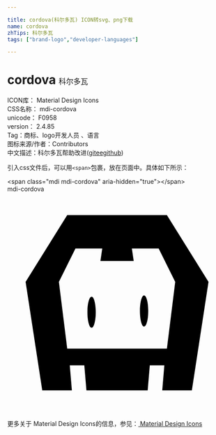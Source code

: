 ```yaml
---

title: cordova(科尔多瓦) ICON转svg、png下载
name: cordova
zhTips: 科尔多瓦
tags: ["brand-logo","developer-languages"]

---
```


# cordova  <small style="font-size: 60%;font-weight: 100">科尔多瓦</small>


<div class="detail-page">
<p>
<span>
ICON库：
<span class="badge-secondary badge">Material Design Icons</span> 
</span>
<br/>
<span>
CSS名称：
<span class="badge-secondary badge">mdi-cordova</span> 
</span>
<br/>
<span>
unicode：
<span class="badge-secondary badge">F0958</span> 
<copy-btn content='F0958' btn-title=""></copy-btn>
<copy-btn :content='String.fromCodePoint(parseInt("F0958", 16))' btn-title="复制U"></copy-btn>
</span>
<br/>
<span>
version：
<span class="badge-secondary badge">2.4.85</span> 
</span><br/><span>Tag：<span class="badge-light badge"><router-link to="/tags/brand-logo.html">商标、logo</router-link></span><span class="badge-light badge"><router-link to="/tags/developer-languages.html">开发人员 、语言</router-link></span></span>
<br/>
<span>图标来源/作者：<span class="badge-light badge">Contributors</span></span> 
<br/>
<span class="zh-detail">中文描述：<span class="badge-primary badge">科尔多瓦</span><span class="help-link"><span>帮助改进</span>(<a href="https://gitee.com/liuwave/icon-helper/edit/master/json/material/cordova.json" target="_blank" rel="noopener noreferrer">gitee</a><a href="https://github.com/liuwave/icon-helper/edit/master/json/material/cordova.json" target="_blank" rel="noopener noreferrer">github</a></span>)</span><br/>
</p>
</div>
<div class="alert alert-dark">
  <i class="mdi mdi-cordova mdi-48px"></i>
  <i class="mdi mdi-cordova mdi-36px"></i>
  <i class="mdi mdi-cordova mdi-24px"></i>
  <i class="mdi mdi-cordova mdi-18px"></i>
</div>
<div>
  <p>引入css文件后，可以用<code>&lt;span&gt;</code>包裹，放在页面中。具体如下所示：    
  </p>
  <div class="alert alert-primary" style="font-size: 14px">
    &lt;span class="mdi mdi-cordova" aria-hidden="true"&gt;&lt;/span&gt;
    <copy-btn content='<span class="mdi mdi-cordova" aria-hidden="true"></span>'></copy-btn>
  </div>
  <div class="alert alert-secondary">
    <i class="mdi mdi-cordova"
    style="font-size: 24px"
    aria-hidden="true"></i> mdi-cordova
    <copy-btn content="mdi-cordova" btn-title="复制图标名称"></copy-btn>
  </div>
</div>
<div id="svg" class="svg-wrap">
<svg xmlns="http://www.w3.org/2000/svg" viewBox="0 0 24 24"><path d="M20.18,21.55H16.94L17.17,18.82H15.58L15.35,21.55H8.65L8.42,18.82H6.83L7.06,21.55H3.82L2,9.73L6.55,2.45H17.45L22,9.73L20.18,21.55M16.55,6.09H13.62L13.82,7.45H10.18L10.38,6.09H7.45L5.64,9.73L6.55,17H17.45L18.36,9.73L16.55,6.09M14.95,14.59C14.7,14.59 14.5,13.83 14.5,12.9C14.5,11.96 14.7,11.2 14.95,11.2C15.21,11.2 15.41,11.96 15.41,12.9C15.41,13.83 15.21,14.59 14.95,14.59M9.22,14.73C8.96,14.73 8.76,13.97 8.76,13.04C8.76,12.1 8.96,11.35 9.22,11.35C9.47,11.35 9.67,12.1 9.67,13.04C9.67,13.97 9.47,14.73 9.22,14.73Z" /></svg>
</div>
<detail full-name='mdi-cordova'></detail>
    
<div><p>更多关于 Material Design Icons的信息，参见：<a target="_blank" href="https://iconhelper.cn/material.html"> Material Design Icons</a>
</p></div>
